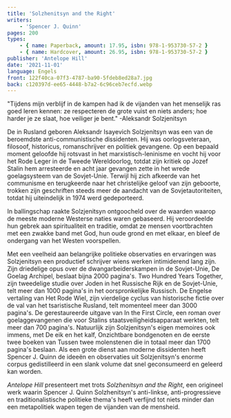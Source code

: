 ```yaml
---
title: 'Solzhenitsyn and the Right'
writers:
    - 'Spencer J. Quinn'
pages: 200
types:
    - { name: Paperback, amount: 17.95, isbn: 978-1-953730-57-2 }
    - { name: Hardcover, amount: 26.95, isbn: 978-1-953730-57-2 }
publisher: 'Antelope Hill'
date: '2021-11-01'
language: Engels
front: 122f40ca-07f3-4787-ba90-5fdeb8ed28a7.jpg
back: c120397d-ee65-4448-b7a2-6c96ceb7ecfd.webp
---
```


"Tijdens mijn verblijf in de kampen had ik de vijanden van het menselijk ras goed leren kennen: ze respecteren de grote vuist en niets anders; hoe harder je ze slaat, hoe veiliger je bent." -Aleksandr Solzjenitsyn
 
De in Rusland geboren Aleksandr Isayevich Solzjenitsyn was een van de beroemdste anti-communistische dissidenten. Hij was oorlogsveteraan, filosoof, historicus, romanschrijver en politiek gevangene. Op een bepaald moment geloofde hij rotsvast in het marxistisch-leninisme en vocht hij voor het Rode Leger in de Tweede Wereldoorlog, totdat zijn kritiek op Jozef Stalin hem arresteerde en acht jaar gevangen zette in het wrede goelagsysteem van de Sovjet-Unie. Terwijl hij zich afkeerde van het communisme en terugkeerde naar het christelijke geloof van zijn geboorte, trokken zijn geschriften steeds meer de aandacht van de Sovjetautoriteiten, totdat hij uiteindelijk in 1974 werd gedeporteerd.
 
In ballingschap raakte Solzjenitsyn ontgoocheld over de waarden waarop de meeste moderne Westerse naties waren gebaseerd. Hij veroordeelde hun gebrek aan spiritualiteit en traditie, omdat ze mensen voortbrachten met een zwakke band met God, hun oude grond en met elkaar, en bleef de ondergang van het Westen voorspellen.
 
Met een veelheid aan belangrijke politieke observaties en ervaringen was Solzjenitsyn een productief schrijver wiens werken intimiderend lang zijn. Zijn driedelige opus over de dwangarbeiderskampen in de Sovjet-Unie, De Goelag Archipel, beslaat bijna 2000 pagina's. Two Hundred Years Together, zijn tweedelige studie over Joden in het Russische Rijk en de Sovjet-Unie, telt meer dan 1000 pagina's in het oorspronkelijke Russisch. De Engelse vertaling van Het Rode Wiel, zijn vierdelige cyclus van historische fictie over de val van het tsaristische Rusland, telt momenteel meer dan 3000 pagina's. De gerestaureerde uitgave van In the First Circle, een roman over goelaggevangenen die voor Stalins staatsveiligheidsapparaat werkten, telt meer dan 700 pagina's. Natuurlijk zijn Solzjenitsyn's eigen memoires ook immens, met De eik en het kalf, Onzichtbare bondgenoten en de eerste twee boeken van Tussen twee molenstenen die in totaal meer dan 1700 pagina's beslaan. Als een grote dienst aan moderne dissidenten heeft Spencer J. Quinn de ideeën en observaties uit Solzjenitsyn's enorme corpus gedistilleerd in een slank volume dat snel geconsumeerd en geleerd kan worden.
 
*Antelope Hill* presenteert met trots *Solzhenitsyn and the Right*, een origineel werk waarin Spencer J. Quinn Solzhenitsyn's anti-linkse, anti-progressieve en traditionalistische politieke thema's heeft verfijnd tot niets minder dan een metapolitiek wapen tegen de vijanden van de mensheid.
